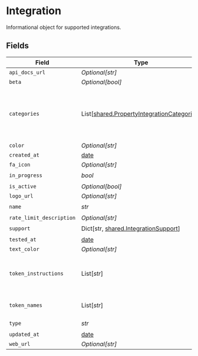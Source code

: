 # Integration

Informational object for supported integrations.


## Fields

| Field                                                                                              | Type                                                                                               | Required                                                                                           | Description                                                                                        |
| -------------------------------------------------------------------------------------------------- | -------------------------------------------------------------------------------------------------- | -------------------------------------------------------------------------------------------------- | -------------------------------------------------------------------------------------------------- |
| `api_docs_url`                                                                                     | *Optional[str]*                                                                                    | :heavy_minus_sign:                                                                                 | N/A                                                                                                |
| `beta`                                                                                             | *Optional[bool]*                                                                                   | :heavy_minus_sign:                                                                                 | N/A                                                                                                |
| `categories`                                                                                       | List[[shared.PropertyIntegrationCategories](../../models/shared/propertyintegrationcategories.md)] | :heavy_check_mark:                                                                                 | The categories of support solutions that this integration has                                      |
| `color`                                                                                            | *Optional[str]*                                                                                    | :heavy_minus_sign:                                                                                 | N/A                                                                                                |
| `created_at`                                                                                       | [date](https://docs.python.org/3/library/datetime.html#date-objects)                               | :heavy_minus_sign:                                                                                 | N/A                                                                                                |
| `fa_icon`                                                                                          | *Optional[str]*                                                                                    | :heavy_minus_sign:                                                                                 | N/A                                                                                                |
| `in_progress`                                                                                      | *bool*                                                                                             | :heavy_check_mark:                                                                                 | N/A                                                                                                |
| `is_active`                                                                                        | *Optional[bool]*                                                                                   | :heavy_minus_sign:                                                                                 | N/A                                                                                                |
| `logo_url`                                                                                         | *Optional[str]*                                                                                    | :heavy_minus_sign:                                                                                 | N/A                                                                                                |
| `name`                                                                                             | *str*                                                                                              | :heavy_check_mark:                                                                                 | N/A                                                                                                |
| `rate_limit_description`                                                                           | *Optional[str]*                                                                                    | :heavy_minus_sign:                                                                                 | N/A                                                                                                |
| `support`                                                                                          | Dict[str, [shared.IntegrationSupport](../../models/shared/integrationsupport.md)]                  | :heavy_check_mark:                                                                                 | N/A                                                                                                |
| `tested_at`                                                                                        | [date](https://docs.python.org/3/library/datetime.html#date-objects)                               | :heavy_minus_sign:                                                                                 | N/A                                                                                                |
| `text_color`                                                                                       | *Optional[str]*                                                                                    | :heavy_minus_sign:                                                                                 | N/A                                                                                                |
| `token_instructions`                                                                               | List[*str*]                                                                                        | :heavy_minus_sign:                                                                                 | instructions for the user on how to find the token/key                                             |
| `token_names`                                                                                      | List[*str*]                                                                                        | :heavy_minus_sign:                                                                                 | if auth_types = 'token'                                                                            |
| `type`                                                                                             | *str*                                                                                              | :heavy_check_mark:                                                                                 | N/A                                                                                                |
| `updated_at`                                                                                       | [date](https://docs.python.org/3/library/datetime.html#date-objects)                               | :heavy_minus_sign:                                                                                 | N/A                                                                                                |
| `web_url`                                                                                          | *Optional[str]*                                                                                    | :heavy_minus_sign:                                                                                 | N/A                                                                                                |